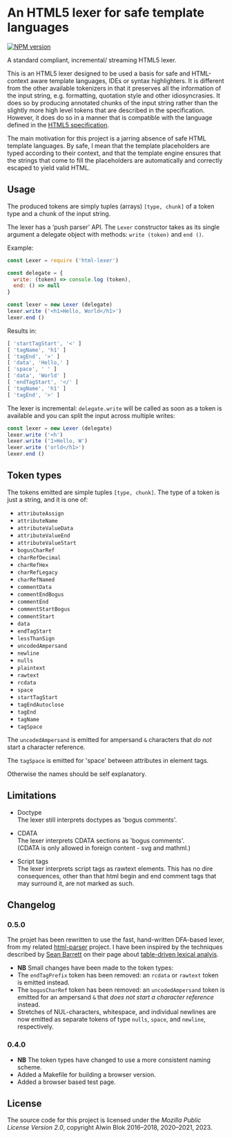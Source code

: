 An HTML5 lexer for safe template languages
==========================================

[![NPM version][npm-image]][npm-url]

[npm-image]: https://img.shields.io/npm/v/html-lexer.svg
[npm-url]: https://npmjs.org/package/html-lexer

A standard compliant, incremental/ streaming HTML5 lexer. 

This is an HTML5 lexer designed to be used a basis for safe and HTML-context 
aware template languages, IDEs or syntax highlighters. It is different from the 
other available tokenizers in that it preserves all the information of the 
input string, e.g. formatting, quotation style and other idiosyncrasies. It 
does so by producing annotated chunks of the input string rather than the 
slightly more high level tokens that are described in the specification. 
However, it does do so in a manner that is compatible with the language defined
in the [HTML5 specification][1]. 

[1]: https://html.spec.whatwg.org/multipage/syntax.html#tokenization

The main motivation for this project is a jarring absence of safe HTML 
template languages. By safe, I mean that the template placeholders are typed 
according to their context, and that the template engine ensures that the 
strings that come to fill the placeholders are automatically and
correctly escaped to yield valid HTML. 

Usage
-----

The produced tokens are simply tuples (arrays) `[type, chunk]` of a token type
and a chunk of the input string.

The lexer has a ‘push parser’ API.
The `Lexer` constructor takes as its single argument a delegate object with 
methods: `write (token)` and `end ()`.

Example:

```javascript
const Lexer = require ('html-lexer')

const delegate = {
  write: (token) => console.log (token),
  end: () => null
}

const lexer = new Lexer (delegate)
lexer.write ('<h1>Hello, World</h1>')
lexer.end ()
```

Results in:

```javascript
[ 'startTagStart', '<' ]
[ 'tagName', 'h1' ]
[ 'tagEnd', '>' ]
[ 'data', 'Hello,' ]
[ 'space', ' ' ]
[ 'data', 'World' ]
[ 'endTagStart', '</' ]
[ 'tagName', 'h1' ]
[ 'tagEnd', '>' ]
```

The lexer is incremental: `delegate.write` will be called as soon as a token is
available and you can split the input across multiple writes:

```javascript
const lexer = new Lexer (delegate)
lexer.write ('<h')
lexer.write ('1>Hello, W')
lexer.write ('orld</h1>')
lexer.end ()
```


Token types
-----------

The tokens emitted are simple tuples `[type, chunk]`.
The type of a token is just a string, and it is one of:

- `attributeAssign`
- `attributeName`
- `attributeValueData`
- `attributeValueEnd`
- `attributeValueStart`
- `bogusCharRef`
- `charRefDecimal`
- `charRefHex`
- `charRefLegacy`
- `charRefNamed`
- `commentData`
- `commentEndBogus`
- `commentEnd`
- `commentStartBogus`
- `commentStart`
- `data`
- `endTagStart`
- `lessThanSign`
- `uncodedAmpersand`
- `newline`
- `nulls`
- `plaintext`
- `rawtext`
- `rcdata`
- `space`
- `startTagStart`
- `tagEndAutoclose`
- `tagEnd`
- `tagName`
- `tagSpace`

The `uncodedAmpersand` is emitted for ampersand `&` characters that *do not* start a character reference. 

The `tagSpace` is emitted for 'space' between attributes in
element tags. 

Otherwise the names should be self explanatory.


Limitations
-----------

* Doctype  
  The lexer still interprets doctypes as 'bogus comments'. 

* CDATA  
  The lexer interprets CDATA sections as 'bogus comments'.  
  (CDATA is only allowed in foreign content - svg and mathml.)

* Script tags  
  The lexer interprets script tags as rawtext elements. 
  This has no dire consequences, other than that html begin and 
  end comment tags that may surround it, are not marked as such. 


Changelog
------------

### 0.5.0

The projet has been rewritten to use the fast, hand-written DFA-based lexer,
from my related [html-parser] project. 
I have been inspired by the techniques described by [Sean Barrett] on their
page about [table-driven lexical analyis].

[html-parser]: https://github.com/alwinb/html-parser
[Sean Barrett]: http://nothings.org
[table-driven lexical analyis]: https://nothings.org/computer/lexing.html


- **NB** Small changes have been made to the token types:
- The `endTagPrefix` token has been removed: an `rcdata` or `rawtext` token is emitted instead.
- The `bogusCharRef` token has been removed: an `uncodedAmpersand` token is emitted for an ampersand `&` that *does not start a character reference* instead.
- Stretches of NUL-characters, whitespace, and individual newlines are now emitted as separate tokens of type `nulls`, `space`, and `newline`, respectively.


### 0.4.0

- **NB** The token types have changed to use a more consistent naming scheme. 
- Added a Makefile for building a browser version. 
- Added a browser based test page. 


License
-------

The source code for this project is licensed under the _Mozilla Public License Version 2.0_, copyright Alwin Blok 2016–2018, 2020–2021, 2023.

